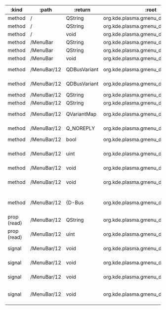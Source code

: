 :kind       | :path       | :return      | :root                               | :sig                                                                                                                                         
----------- | ----------- | ------------ | ----------------------------------- | ---------------------------------------------------------------------------------------------------------------------------------------------
method      | /           | QString      | org.kde.plasma.gmenu_dbusmenu_proxy | org.freedesktop.DBus.Introspectable.Introspect()                                                                                             
method      | /           | QString      | org.kde.plasma.gmenu_dbusmenu_proxy | org.freedesktop.DBus.Peer.GetMachineId()                                                                                                     
method      | /           | void         | org.kde.plasma.gmenu_dbusmenu_proxy | org.freedesktop.DBus.Peer.Ping()                                                                                                             
method      | /MenuBar    | QString      | org.kde.plasma.gmenu_dbusmenu_proxy | org.freedesktop.DBus.Introspectable.Introspect()                                                                                             
method      | /MenuBar    | QString      | org.kde.plasma.gmenu_dbusmenu_proxy | org.freedesktop.DBus.Peer.GetMachineId()                                                                                                     
method      | /MenuBar    | void         | org.kde.plasma.gmenu_dbusmenu_proxy | org.freedesktop.DBus.Peer.Ping()                                                                                                             
method      | /MenuBar/12 | QDBusVariant | org.kde.plasma.gmenu_dbusmenu_proxy | com.canonical.dbusmenu.GetProperty(int id, QString property)                                                                                 
method      | /MenuBar/12 | QDBusVariant | org.kde.plasma.gmenu_dbusmenu_proxy | org.freedesktop.DBus.Properties.Get(QString interface_name, QString property_name)                                                           
method      | /MenuBar/12 | QString      | org.kde.plasma.gmenu_dbusmenu_proxy | org.freedesktop.DBus.Introspectable.Introspect()                                                                                             
method      | /MenuBar/12 | QString      | org.kde.plasma.gmenu_dbusmenu_proxy | org.freedesktop.DBus.Peer.GetMachineId()                                                                                                     
method      | /MenuBar/12 | QVariantMap  | org.kde.plasma.gmenu_dbusmenu_proxy | org.freedesktop.DBus.Properties.GetAll(QString interface_name)                                                                               
method      | /MenuBar/12 | Q_NOREPLY    | org.kde.plasma.gmenu_dbusmenu_proxy | void com.canonical.dbusmenu.Event(int id, QString eventId, QDBusVariant data, uint timestamp)                                                
method      | /MenuBar/12 | bool         | org.kde.plasma.gmenu_dbusmenu_proxy | com.canonical.dbusmenu.AboutToShow(int id)                                                                                                   
method      | /MenuBar/12 | uint         | org.kde.plasma.gmenu_dbusmenu_proxy | com.canonical.dbusmenu.GetLayout(int parentId, int recursionDepth, QStringList propertyNames, {D-Bus type "(ia{sv}av)"}& item)               
method      | /MenuBar/12 | void         | org.kde.plasma.gmenu_dbusmenu_proxy | org.freedesktop.DBus.Peer.Ping()                                                                                                             
method      | /MenuBar/12 | void         | org.kde.plasma.gmenu_dbusmenu_proxy | org.freedesktop.DBus.Properties.Set(QString interface_name, QString property_name, QDBusVariant value)                                       
method      | /MenuBar/12 | {D-Bus       | org.kde.plasma.gmenu_dbusmenu_proxy | type "a(ia{sv})"} com.canonical.dbusmenu.GetGroupProperties({D-Bus type "ai"} ids, QStringList propertyNames)                                
prop (read) | /MenuBar/12 | QString      | org.kde.plasma.gmenu_dbusmenu_proxy | com.canonical.dbusmenu.Status                                                                                                                
prop (read) | /MenuBar/12 | uint         | org.kde.plasma.gmenu_dbusmenu_proxy | com.canonical.dbusmenu.Version                                                                                                               
signal      | /MenuBar/12 | void         | org.kde.plasma.gmenu_dbusmenu_proxy | com.canonical.dbusmenu.ItemActivationRequested(int id, uint timeStamp)                                                                       
signal      | /MenuBar/12 | void         | org.kde.plasma.gmenu_dbusmenu_proxy | com.canonical.dbusmenu.ItemsPropertiesUpdated({D-Bus type "a(ia{sv})"}, {D-Bus type "a(ias)"})                                               
signal      | /MenuBar/12 | void         | org.kde.plasma.gmenu_dbusmenu_proxy | com.canonical.dbusmenu.LayoutUpdated(uint revision, int parentId)                                                                            
signal      | /MenuBar/12 | void         | org.kde.plasma.gmenu_dbusmenu_proxy | org.freedesktop.DBus.Properties.PropertiesChanged(QString interface_name, QVariantMap changed_properties, QStringList invalidated_properties)
